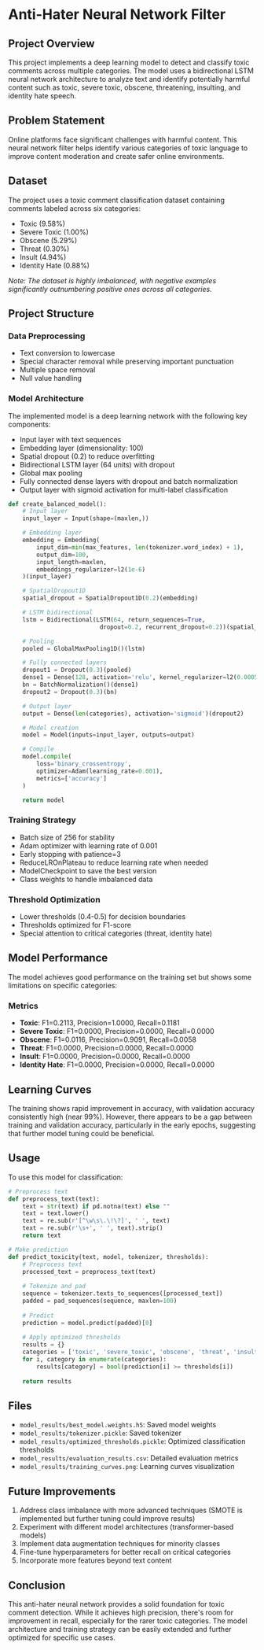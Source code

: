 # Anti-Hater Neural Network Filter

## Project Overview
This project implements a deep learning model to detect and classify toxic comments across multiple categories. The model uses a bidirectional LSTM neural network architecture to analyze text and identify potentially harmful content such as toxic, severe toxic, obscene, threatening, insulting, and identity hate speech.

## Problem Statement
Online platforms face significant challenges with harmful content. This neural network filter helps identify various categories of toxic language to improve content moderation and create safer online environments.

## Dataset
The project uses a toxic comment classification dataset containing comments labeled across six categories:
- Toxic (9.58%)
- Severe Toxic (1.00%)
- Obscene (5.29%)
- Threat (0.30%)
- Insult (4.94%)
- Identity Hate (0.88%)

*Note: The dataset is highly imbalanced, with negative examples significantly outnumbering positive ones across all categories.*

## Project Structure

### Data Preprocessing
- Text conversion to lowercase
- Special character removal while preserving important punctuation
- Multiple space removal
- Null value handling

### Model Architecture
The implemented model is a deep learning network with the following key components:
- Input layer with text sequences
- Embedding layer (dimensionality: 100)
- Spatial dropout (0.2) to reduce overfitting
- Bidirectional LSTM layer (64 units) with dropout
- Global max pooling
- Fully connected dense layers with dropout and batch normalization
- Output layer with sigmoid activation for multi-label classification

```python
def create_balanced_model():
    # Input layer
    input_layer = Input(shape=(maxlen,))

    # Embedding layer
    embedding = Embedding(
        input_dim=min(max_features, len(tokenizer.word_index) + 1),
        output_dim=100,
        input_length=maxlen,
        embeddings_regularizer=l2(1e-6)
    )(input_layer)

    # SpatialDropout1D
    spatial_dropout = SpatialDropout1D(0.2)(embedding)

    # LSTM bidirectional
    lstm = Bidirectional(LSTM(64, return_sequences=True,
                          dropout=0.2, recurrent_dropout=0.2))(spatial_dropout)

    # Pooling
    pooled = GlobalMaxPooling1D()(lstm)

    # Fully connected layers
    dropout1 = Dropout(0.3)(pooled)
    dense1 = Dense(128, activation='relu', kernel_regularizer=l2(0.0005))(dropout1)
    bn = BatchNormalization()(dense1)
    dropout2 = Dropout(0.3)(bn)

    # Output layer
    output = Dense(len(categories), activation='sigmoid')(dropout2)

    # Model creation
    model = Model(inputs=input_layer, outputs=output)

    # Compile
    model.compile(
        loss='binary_crossentropy',
        optimizer=Adam(learning_rate=0.001),
        metrics=['accuracy']
    )

    return model
```

### Training Strategy
- Batch size of 256 for stability
- Adam optimizer with learning rate of 0.001
- Early stopping with patience=3
- ReduceLROnPlateau to reduce learning rate when needed
- ModelCheckpoint to save the best version
- Class weights to handle imbalanced data

### Threshold Optimization
- Lower thresholds (0.4-0.5) for decision boundaries
- Thresholds optimized for F1-score
- Special attention to critical categories (threat, identity hate)

## Model Performance
The model achieves good performance on the training set but shows some limitations on specific categories:

### Metrics
- **Toxic**: F1=0.2113, Precision=1.0000, Recall=0.1181
- **Severe Toxic**: F1=0.0000, Precision=0.0000, Recall=0.0000
- **Obscene**: F1=0.0116, Precision=0.9091, Recall=0.0058
- **Threat**: F1=0.0000, Precision=0.0000, Recall=0.0000
- **Insult**: F1=0.0000, Precision=0.0000, Recall=0.0000
- **Identity Hate**: F1=0.0000, Precision=0.0000, Recall=0.0000

## Learning Curves
The training shows rapid improvement in accuracy, with validation accuracy consistently high (near 99%). However, there appears to be a gap between training and validation accuracy, particularly in the early epochs, suggesting that further model tuning could be beneficial.

## Usage
To use this model for classification:

```python
# Preprocess text
def preprocess_text(text):
    text = str(text) if pd.notna(text) else ""
    text = text.lower()
    text = re.sub(r'[^\w\s\.\!\?]', ' ', text)
    text = re.sub(r'\s+', ' ', text).strip()
    return text

# Make prediction
def predict_toxicity(text, model, tokenizer, thresholds):
    # Preprocess text
    processed_text = preprocess_text(text)
    
    # Tokenize and pad
    sequence = tokenizer.texts_to_sequences([processed_text])
    padded = pad_sequences(sequence, maxlen=100)
    
    # Predict
    prediction = model.predict(padded)[0]
    
    # Apply optimized thresholds
    results = {}
    categories = ['toxic', 'severe_toxic', 'obscene', 'threat', 'insult', 'identity_hate']
    for i, category in enumerate(categories):
        results[category] = bool(prediction[i] >= thresholds[i])
    
    return results
```

## Files
- `model_results/best_model.weights.h5`: Saved model weights
- `model_results/tokenizer.pickle`: Saved tokenizer
- `model_results/optimized_thresholds.pickle`: Optimized classification thresholds
- `model_results/evaluation_results.csv`: Detailed evaluation metrics
- `model_results/training_curves.png`: Learning curves visualization

## Future Improvements
1. Address class imbalance with more advanced techniques (SMOTE is implemented but further tuning could improve results)
2. Experiment with different model architectures (transformer-based models)
3. Implement data augmentation techniques for minority classes
4. Fine-tune hyperparameters for better recall on critical categories
5. Incorporate more features beyond text content

## Conclusion
This anti-hater neural network provides a solid foundation for toxic comment detection. While it achieves high precision, there's room for improvement in recall, especially for the rarer toxic categories. The model architecture and training strategy can be easily extended and further optimized for specific use cases.
